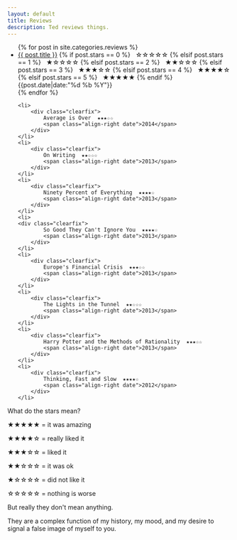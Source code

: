 ```yaml
---
layout: default
title: Reviews
description: Ted reviews things.
---
```


<ul class="no-bullets">
  {% for post in site.categories.reviews %}
    <li>
    	<div class="clearfix">
	    	<a class="align-left" href="{{ post.url }}">{{ post.title }}</a>
	    	{% if post.stars == 0 %} &nbsp;&nbsp;☆☆☆☆☆
	    	{% elsif post.stars == 1 %} &nbsp;&nbsp;★☆☆☆☆
	    	{% elsif post.stars == 2 %} &nbsp;&nbsp;★★☆☆☆
	    	{% elsif post.stars == 3 %} &nbsp;&nbsp;★★★☆☆
	    	{% elsif post.stars == 4 %} &nbsp;&nbsp;★★★★☆
	    	{% elsif post.stars == 5 %} &nbsp;&nbsp;★★★★★
	    	{% endif %}
	    	<span class="align-right date"><time datetime="{{post.date|date:"%F"}}">{{post.date|date:"%d %b %Y"}}</time></span>
    	</div>
    </li>
  {% endfor %}

    <li>
    	<div class="clearfix">
	    	Average is Over  ★★★☆☆
	    	<span class="align-right date">2014</span>
    	</div>
    </li>
    <li>
    	<div class="clearfix">
	    	On Writing  ★★☆☆☆
	    	<span class="align-right date">2013</span>
    	</div>
    </li>
    <li>
    	<div class="clearfix">
	    	Ninety Percent of Everything  ★★★★☆
	    	<span class="align-right date">2013</span>
    	</div>
    </li>
    <li>
    <div class="clearfix">
	    	So Good They Can't Ignore You  ★★★★☆
	    	<span class="align-right date">2013</span>
    	</div>
    </li>
    <li>
    	<div class="clearfix">
	    	Europe's Financial Crisis  ★★★☆☆
	    	<span class="align-right date">2013</span>
    	</div>
    </li>
    <li>
    	<div class="clearfix">
	    	The Lights in the Tunnel  ★★☆☆☆
	    	<span class="align-right date">2013</span>
    	</div>
    </li>
    <li>
    	<div class="clearfix">
	    	Harry Potter and the Methods of Rationality  ★★★☆☆
	    	<span class="align-right date">2013</span>
    	</div>
    </li>
    <li>
    	<div class="clearfix">
	    	Thinking, Fast and Slow  ★★★★☆
	    	<span class="align-right date">2012</span>
    	</div>
    </li>

</ul>

What do the stars mean?

★★★★★ = it was amazing

★★★★☆ = really liked it

★★★☆☆ = liked it

★★☆☆☆ = it was ok

★☆☆☆☆ = did not like it

☆☆☆☆☆ = nothing is worse

But really they don't mean anything.

They are a complex function of my history, my mood, and my desire to signal a false image of myself to you.